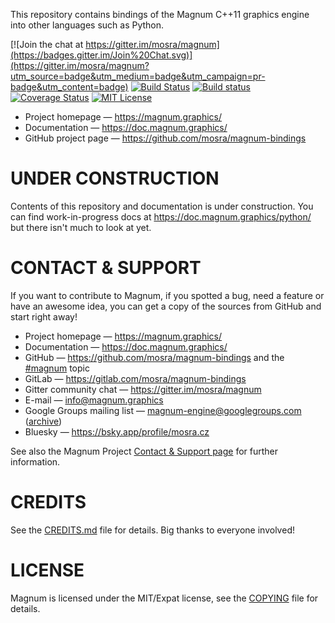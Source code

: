 This repository contains bindings of the Magnum C++11 graphics engine into
other languages such as Python.

[![Join the chat at https://gitter.im/mosra/magnum](https://badges.gitter.im/Join%20Chat.svg)](https://gitter.im/mosra/magnum?utm_source=badge&utm_medium=badge&utm_campaign=pr-badge&utm_content=badge)
[![Build Status](https://circleci.com/gh/mosra/magnum-bindings.svg?style=shield)](https://circleci.com/gh/mosra/magnum-bindings)
[![Build status](https://ci.appveyor.com/api/projects/status/utnexv0i8jbwfhff/branch/master?svg=true)](https://ci.appveyor.com/project/mosra/magnum-bindings/branch/master)
[![Coverage Status](https://codecov.io/gh/mosra/magnum-bindings/branch/master/graph/badge.svg)](https://codecov.io/gh/mosra/magnum-bindings)
[![MIT License](https://img.shields.io/badge/license-MIT-green.svg)](https://opensource.org/licenses/MIT)

-   Project homepage — https://magnum.graphics/
-   Documentation — https://doc.magnum.graphics/
-   GitHub project page — https://github.com/mosra/magnum-bindings

UNDER CONSTRUCTION
==================

Contents of this repository and documentation is under construction. You can
find work-in-progress docs at https://doc.magnum.graphics/python/ but there
isn't much to look at yet.

CONTACT & SUPPORT
=================

If you want to contribute to Magnum, if you spotted a bug, need a feature or
have an awesome idea, you can get a copy of the sources from GitHub and start
right away!

-   Project homepage — https://magnum.graphics/
-   Documentation — https://doc.magnum.graphics/
-   GitHub — https://github.com/mosra/magnum-bindings and the
    [#magnum](https://github.com/topics/magnum) topic
-   GitLab — https://gitlab.com/mosra/magnum-bindings
-   Gitter community chat — https://gitter.im/mosra/magnum
-   E-mail — info@magnum.graphics
-   Google Groups mailing list — magnum-engine@googlegroups.com
    ([archive](https://groups.google.com/forum/#!forum/magnum-engine))
-   Bluesky — https://bsky.app/profile/mosra.cz

See also the Magnum Project [Contact & Support page](https://magnum.graphics/contact/)
for further information.

CREDITS
=======

See the [CREDITS.md](CREDITS.md) file for details. Big thanks to everyone
involved!

LICENSE
=======

Magnum is licensed under the MIT/Expat license, see the [COPYING](COPYING) file
for details.

